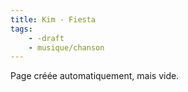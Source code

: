 ```yaml
---
title: Kim - Fiesta
tags:
    - -draft
    - musique/chanson
---
```


Page créée automatiquement, mais vide.
